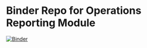 # Binder Repo for Operations Reporting Module
[![Binder](https://mybinder.org/badge_logo.svg)](https://mybinder.org/v2/gh/ted80810/operations_reporting_module_binder/HEAD?urlpath=ted80810%2Foperations_reporting_module_binder%2FOperations_Reporting_Module.ipynb)
